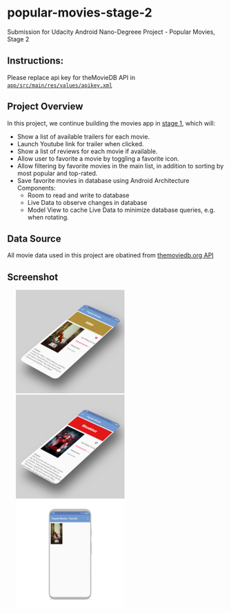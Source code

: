 # popular-movies-stage-2
Submission for Udacity Android Nano-Degreee Project - Popular Movies, Stage 2

## Instructions:
Please replace api key for theMovieDB API in [`app/src/main/res/values/apikey.xml`](https://github.com/lowspin/popular-movies-stage-2/blob/master/app/src/main/res/values/apikey.xml)

## Project Overview
In this project, we continue building the movies app in [stage 1](https://github.com/lowspin/popular-movies-stage-1), which will:
- Show a list of available trailers for each movie.
- Launch Youtube link for trailer when clicked.
- Show a list of reviews for each movie if available.
- Allow user to favorite a movie by toggling a favorite icon.
- Allow filtering by favorite movies in the main list, in addition to sorting by most popular and top-rated.
- Save favorite movies in database using Android Architecture Components:
  - Room to read and write to database
  - Live Data to observe changes in database
  - Model View to cache Live Data to minimize database queries, e.g. when rotating.

## Data Source
All movie data used in this project are obatined from [themoviedb.org API](https://www.themoviedb.org/documentation/api)

## Screenshot

<img src="https://github.com/satyampatil/movie_stage2/blob/master/ss/movie1.png" alt="HOME" width="50%" height="50%" hspace="20"><img src="https://github.com/satyampatil/movie_stage2/blob/master/ss/movie2.png" alt="HOME" width="50%" height="50%" hspace="20">
<img src="https://github.com/satyampatil/movie_stage2/blob/master/ss/movie3.png" alt="HOME" width="50%" height="50%" hspace="20">
